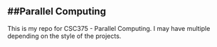 ## ##Parallel Computing

This is my repo for CSC375 - Parallel Computing. I may have multiple depending on the style of the projects.

